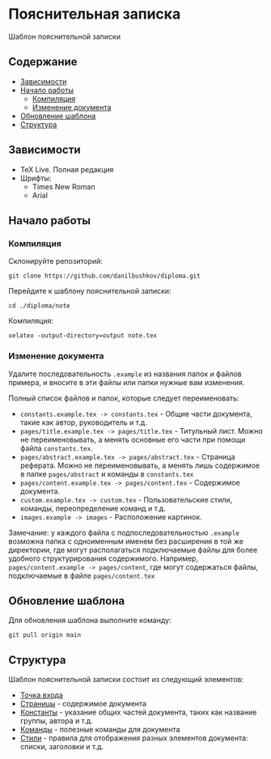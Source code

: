 # Пояснительная записка

Шаблон пояснительной записки

## Содержание

- [Зависимости](#зависимости)
- [Начало работы](#начало-работы)
    - [Компиляция](#компиляция)
    - [Изменение документа](#изменение-документа)
- [Обновление шаблона](#обновление-шаблона)
- [Структура](#структура)


## Зависимости

- TeX Live. Полная редакция
- Шрифты:
    + Times New Roman
    + Arial


## Начало работы

### Компиляция

Склонируйте репозиторий:

```console
git clone https://github.com/danilbushkov/diploma.git
```

Перейдите к шаблону пояснительной записки:

```console
cd ./diploma/note
```

Компиляция:

```console
xelatex -output-directory=output note.tex
```

### Изменение документа

Удалите последовательность `.example` из названия папок и файлов примера, и вносите в 
эти файлы или папки нужные вам изменения.

Полный список файлов и папок, 
которые следует переименовать:


- `constants.example.tex -> constants.tex` - Общие части документа, такие как автор, руководитель и т.д.
- `pages/title.example.tex -> pages/title.tex` - Титульный лист. Можно не переименовывать, а
менять основные его части при помощи файла `constants.tex`.
- `pages/abstract.example.tex -> pages/abstract.tex` - Страница реферата. Можно не переименовывать, а менять лишь содержимое в папке `pages/abstract` и команды в `constants.tex`
- `pages/content.example.tex -> pages/content.tex` - Содержимое документа.
- `custom.example.tex -> custom.tex` - Пользовательские стили, команды, переопределение команд и т.д.
- `images.example -> images` - Расположение картинок. 

Замечание: у каждого файла с подпоследовательностью `.example` возможна папка с одноименным именем без расширения в той же 
директории, где могут
располагаться подключаемые файлы для более удобного структурирования содержимого.
Например, `pages/content.example -> pages/content`, где могут содержаться файлы, подключаемые в файле `pages/content.tex`

## Обновление шаблона

Для обновления шаблона выполните команду:

```console
git pull origin main
```

## Структура

Шаблон пояснительной записки состоит из следующий элементов:


- [Точка входа](./note.tex)
- [Страницы](./pages) - содержимое документа
- [Константы](./constants.example.tex) - указание общих частей документа, таких как название группы, автора и т.д.
- [Команды](./commands.tex) - полезные команды для документа
- [Стили](./styles) - правила для отображения разных элементов документа: 
списки, заголовки и т.д.
